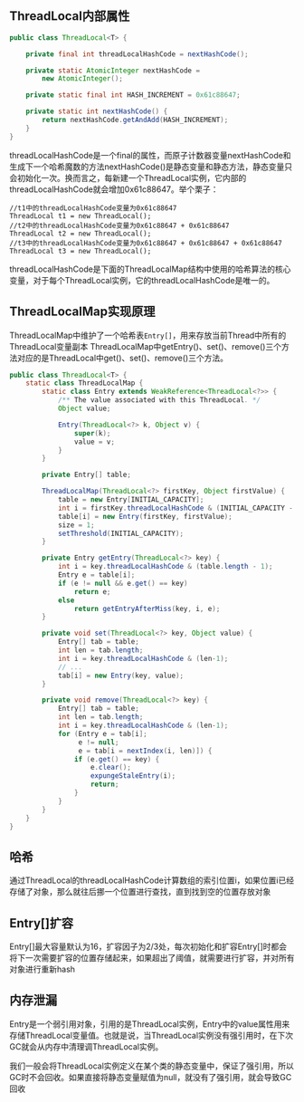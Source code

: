 ## ThreadLocal内部属性

```java
public class ThreadLocal<T> {

    private final int threadLocalHashCode = nextHashCode();

    private static AtomicInteger nextHashCode =
        new AtomicInteger();

    private static final int HASH_INCREMENT = 0x61c88647;

    private static int nextHashCode() {
        return nextHashCode.getAndAdd(HASH_INCREMENT);
    }
}
```
threadLocalHashCode是一个final的属性，而原子计数器变量nextHashCode和生成下一个哈希魔数的方法nextHashCode()是静态变量和静态方法，静态变量只会初始化一次。换而言之，每新建一个ThreadLocal实例，它内部的threadLocalHashCode就会增加0x61c88647。举个栗子：

```text
//t1中的threadLocalHashCode变量为0x61c88647
ThreadLocal t1 = new ThreadLocal();
//t2中的threadLocalHashCode变量为0x61c88647 + 0x61c88647
ThreadLocal t2 = new ThreadLocal();
//t3中的threadLocalHashCode变量为0x61c88647 + 0x61c88647 + 0x61c88647
ThreadLocal t3 = new ThreadLocal();
```

threadLocalHashCode是下面的ThreadLocalMap结构中使用的哈希算法的核心变量，对于每个ThreadLocal实例，它的threadLocalHashCode是唯一的。


## ThreadLocalMap实现原理
ThreadLocalMap中维护了一个哈希表`Entry[]`，用来存放当前Thread中所有的ThreadLocal变量副本
ThreadLocalMap中getEntry()、set()、remove()三个方法对应的是ThreadLocal中get()、set()、remove()三个方法。

```java
public class ThreadLocal<T> {
    static class ThreadLocalMap {
        static class Entry extends WeakReference<ThreadLocal<?>> {
            /** The value associated with this ThreadLocal. */
            Object value;

            Entry(ThreadLocal<?> k, Object v) {
                super(k);
                value = v;
            }
        }

        private Entry[] table;

        ThreadLocalMap(ThreadLocal<?> firstKey, Object firstValue) {
            table = new Entry[INITIAL_CAPACITY];
            int i = firstKey.threadLocalHashCode & (INITIAL_CAPACITY - 1);
            table[i] = new Entry(firstKey, firstValue);
            size = 1;
            setThreshold(INITIAL_CAPACITY);
        }

        private Entry getEntry(ThreadLocal<?> key) {
            int i = key.threadLocalHashCode & (table.length - 1);
            Entry e = table[i];
            if (e != null && e.get() == key)
                return e;
            else
                return getEntryAfterMiss(key, i, e);
        }

        private void set(ThreadLocal<?> key, Object value) {
            Entry[] tab = table;
            int len = tab.length;
            int i = key.threadLocalHashCode & (len-1);
            // ...
            tab[i] = new Entry(key, value);
        }

        private void remove(ThreadLocal<?> key) {
            Entry[] tab = table;
            int len = tab.length;
            int i = key.threadLocalHashCode & (len-1);
            for (Entry e = tab[i];
                 e != null;
                 e = tab[i = nextIndex(i, len)]) {
                if (e.get() == key) {
                    e.clear();
                    expungeStaleEntry(i);
                    return;
                }
            }
        }
    }
}
```


## 哈希
通过ThreadLocal的threadLocalHashCode计算数组的索引位置i，如果位置i已经存储了对象，那么就往后挪一个位置进行查找，直到找到空的位置存放对象


## Entry[]扩容
Entry[]最大容量默认为16，扩容因子为2/3处，每次初始化和扩容Entry[]时都会将下一次需要扩容的位置存储起来，如果超出了阈值，就需要进行扩容，并对所有对象进行重新hash


## 内存泄漏
Entry是一个弱引用对象，引用的是ThreadLocal实例，Entry中的value属性用来存储ThreadLocal变量值。也就是说，当ThreadLocal实例没有强引用时，在下次GC就会从内存中清理调ThreadLocal实例。

我们一般会将ThreadLocal实例定义在某个类的静态变量中，保证了强引用，所以GC时不会回收。如果直接将静态变量赋值为null，就没有了强引用，就会导致GC回收
